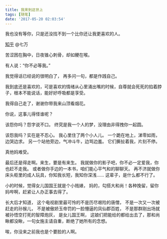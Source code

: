 ```yaml
---
title: 我来到这世上
tags: [随笔]
date: '2017-05-20 02:03:54'
---
```




我也没有等你，只是还没找不到一个比你还让我更喜欢的人。

[知乎](https://www.zhihu.com/question/25401683/answer/157581428) @七万

苦涩困在胸中，日夜锥心刺骨，却如鲠在喉。

有人说：“你不必等我。”

我觉得话已经说的很明白了，
再多问一句，都是作践自己。

我到底还是喜欢的，可是喜欢的情绪从心里涌出嘴的时候，自尊就会死死的掐着脖子，根本不能说话，能好好呼吸都是享受。

我得自己走了，谢谢你带我来山顶看烟花。

你说，这事儿得怪谁呢？

该怨你吗？怨字说不口。
终究是我一个人的梦，没理由非得拽你一起圆。

该怨我吗？实在是不忍心。
我心里住了两个小人儿。
一个跪在地上，涕零如雨，边哭边求。
另一个站他旁边，气冲斗牛，边骂边羞。
它们撕扯着我，片刻不停。

真他妈难受。

最后还是得走啊。来生，要是有来生。
我就做你的影子吧，你不必一定爱我，你也赶不走我。
或者做你手边的一本书，咱们能心平气和的聊聊天。
再不济就做你床头柜里的成人玩具，你知我长短，我知你深浅……
这辈子，是什么都不行了。

小的时候，觉得女儿国国王就是个小贱婊，
妈的，勾搭大和尚！各种挽留，留你妈哔啊，赶紧让人办正事去得了。

长大后才知道，
这个电视剧里最可怜的不是历尽艰险的唐僧，
不是一次又一次被赶走的孙猴儿，
不是被傲娇玉帝罚的一脸懵逼的凤仙郡百姓，
不是那群刚出场就被孙悟空打死的智障炮灰，
是女儿国王啊，
这娘们把能给的都给出去了，那和尚瞅都没瞅，一句女施主请自重，断绝了她所有的念想。

唉，你没来之前我也是个要脸的人啊。
